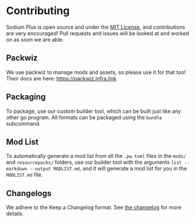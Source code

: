 # Contributing

Sodium Plus is open source and under the [MIT License](./LICENSE), and contributions are very encouraged! Pull requests and issues will be looked at and worked on as soon we are able.

## Packwiz

We use packwiz to manage mods and assets, so please use it for that too! Their docs are here: https://packwiz.infra.link

## Packaging

To package, use our custom builder tool, which can be built just like any other go program. All formats can be packaged using the `bundle` subcommand.

## Mod List

To automatically generate a mod list from all the `.pw.toml` files in the `mods/` and `resourcepacks/` folders, use our builder tool with the arguments `list --markdown --output MODLIST.md`, and it will generate a mod list for you in the `MODLIST.md` file.

## Changelogs

We adhere to the Keep a Changelog format. See [the changelog](./CHANGELOG.md) for more details.

